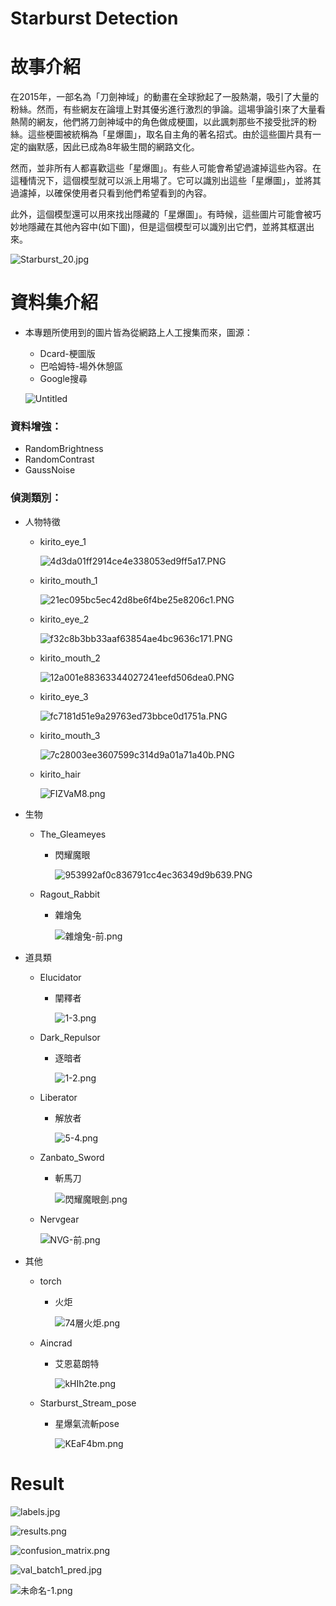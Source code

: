 # Starburst Detection

# 故事介紹

在2015年，一部名為「刀劍神域」的動畫在全球掀起了一股熱潮，吸引了大量的粉絲。然而，有些網友在論壇上對其優劣進行激烈的爭論。這場爭論引來了大量看熱鬧的網友，他們將刀劍神域中的角色做成梗圖，以此諷刺那些不接受批評的粉絲。這些梗圖被統稱為「星爆圖」，取名自主角的著名招式。由於這些圖片具有一定的幽默感，因此已成為8年級生間的網路文化。

然而，並非所有人都喜歡這些「星爆圖」。有些人可能會希望過濾掉這些內容。在這種情況下，這個模型就可以派上用場了。它可以識別出這些「星爆圖」，並將其過濾掉，以確保使用者只看到他們希望看到的內容。

此外，這個模型還可以用來找出隱藏的「星爆圖」。有時候，這些圖片可能會被巧妙地隱藏在其他內容中(如下圖)，但是這個模型可以識別出它們，並將其框選出來。

![Starburst_20.jpg](Image/Starburst_20.jpg)

# 資料集介紹

- 本專題所使用到的圖片皆為從網路上人工搜集而來，圖源：
    - Dcard-梗圖版
    - 巴哈姆特-場外休憩區
    - Google搜尋
    
    ![Untitled](Image/Untitled.png)
    

### 資料增強：

- RandomBrightness
- RandomContrast
- GaussNoise

### 偵測類別：

- 人物特徵
    - kirito_eye_1
        
        ![4d3da01ff2914ce4e338053ed9ff5a17.PNG](Image/4d3da01ff2914ce4e338053ed9ff5a17.png)
        
    - kirito_mouth_1
        
        ![21ec095bc5ec42d8be6f4be25e8206c1.PNG](Image/21ec095bc5ec42d8be6f4be25e8206c1.png)
        
    - kirito_eye_2
        
        ![f32c8b3bb33aaf63854ae4bc9636c171.PNG](Image/f32c8b3bb33aaf63854ae4bc9636c171.png)
        
    - kirito_mouth_2
        
        ![12a001e88363344027241eefd506dea0.PNG](Image/12a001e88363344027241eefd506dea0.png)
        
    - kirito_eye_3
        
        ![fc7181d51e9a29763ed73bbce0d1751a.PNG](Image/fc7181d51e9a29763ed73bbce0d1751a.png)
        
    - kirito_mouth_3
        
        ![7c28003ee3607599c314d9a01a71a40b.PNG](Image/7c28003ee3607599c314d9a01a71a40b.png)
        
    - kirito_hair
        
        ![FIZVaM8.png](Image/FIZVaM8.png)
        

- 生物
    - The_Gleameyes
        - 閃耀魔眼
            
            ![953992af0c836791cc4ec36349d9b639.PNG](Image/953992af0c836791cc4ec36349d9b639.png)
            
    - Ragout_Rabbit
        - 雜燴兔
            
            ![雜燴兔-前.png](Image/%25E9%259B%259C%25E7%2587%25B4%25E5%2585%2594-%25E5%2589%258D.png)
            

- 道具類
    - Elucidator
        - 闡釋者
            
            ![1-3.png](Image/1-3.png)
            
    - Dark_Repulsor
        - 逐暗者
            
            ![1-2.png](Image/1-2.png)
            
    - Liberator
        - 解放者
            
            ![5-4.png](Image/5-4.png)
            
    - Zanbato_Sword
        - 斬馬刀
            
            ![閃耀魔眼劍.png](Image/%25E9%2596%2583%25E8%2580%2580%25E9%25AD%2594%25E7%259C%25BC%25E5%258A%258D.png)
            
    - Nervgear
        
        ![NVG-前.png](Image/NVG-%25E5%2589%258D.png)
        

- 其他
    - torch
        - 火炬
            
            ![74層火炬.png](Image/74%25E5%25B1%25A4%25E7%2581%25AB%25E7%2582%25AC.png)
            
    - Aincrad
        - 艾恩葛朗特
            
            ![kHIh2te.png](Image/kHIh2te.png)
            
    - Starburst_Stream_pose
        - 星爆氣流斬pose
            
            ![KEaF4bm.png](Image/KEaF4bm.png)
            

# Result

![labels.jpg](Image/labels.jpg)

![results.png](Image/results.png)

![confusion_matrix.png](Image/confusion_matrix.png)

![val_batch1_pred.jpg](Image/val_batch1_pred.jpg)

![未命名-1.png](Image/%25E6%259C%25AA%25E5%2591%25BD%25E5%2590%258D-1.png)